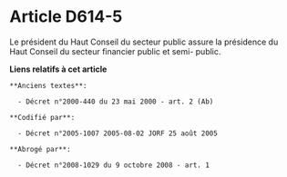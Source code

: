 # Article D614-5

Le président du Haut Conseil du secteur public assure la présidence du Haut Conseil du secteur financier public et semi-
public.

**Liens relatifs à cet article**

	**Anciens textes**:

	  - Décret n°2000-440 du 23 mai 2000 - art. 2 (Ab)

	**Codifié par**:

	  - Décret n°2005-1007 2005-08-02 JORF 25 août 2005

	**Abrogé par**:

	  - Décret n°2008-1029 du 9 octobre 2008 - art. 1
